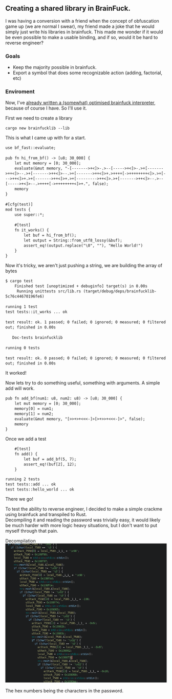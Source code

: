 ## Creating a shared library in BrainFuck.

I was having a conversion with a friend when the concept of obfuscation game up (we are normal I swear), my friend made a joke that he would simply just write his libraries in brainfuck. This made me wonder if it would be even possible to make a usable binding, and if so, would it be hard to reverse engineer?

### Goals
- Keep the majority possible in brainfuck.
- Export a symbol that does some recognizable action (adding, factorial, etc)

### Enviroment
Now, I've [already written a (somewhat) optimised brainfuck interpreter](https://crates.io/crates/bf-fast), because of course I have. So I'll use it.

First we need to create a library
```
cargo new brainfucklib --lib
```

This is what I came up with for a start.

```
use bf_fast::evaluate;

pub fn hi_from_bf() -> [u8; 30_000] {
    let mut memory = [0; 30_000];
    evaluate(&mut memory, "-[------->+<]>-.>--[----->+<]>-.>+[------->++<]>--.>+[------->++<]>--.>+[------->++<]>+.>++++[->++++++++<]>.>+[--->++<]>+.>+[------->++<]>+.>+[--------->++<]>.>+[------->++<]>--.>--[----->+<]>--.>++++[->++++++++<]>+.", false);
    memory
}

#[cfg(test)]
mod tests {
    use super::*;

    #[test]
    fn it_works() {
        let buf = hi_from_bf();
        let output = String::from_utf8_lossy(&buf);
        assert_eq!(output.replace("\0", ""), "Hello World!")
    }
}
```
Now it's tricky, we aren't just pushing a string, we are building the array of bytes

```
$ cargo test
    Finished test [unoptimized + debuginfo] target(s) in 0.00s
     Running unittests src/lib.rs (target/debug/deps/brainfucklib-5c76c44670196fe6)

running 1 test
test tests::it_works ... ok

test result: ok. 1 passed; 0 failed; 0 ignored; 0 measured; 0 filtered out; finished in 0.00s

   Doc-tests brainfucklib

running 0 tests

test result: ok. 0 passed; 0 failed; 0 ignored; 0 measured; 0 filtered out; finished in 0.00s
```
It worked!


Now lets try to do something useful, something with arguments. A simple add will work.

```
pub fn add_bf(num1: u8, num2: u8) -> [u8; 30_000] {
    let mut memory = [0; 30_000];
    memory[0] = num1;
    memory[1] = num2;
    evaluate(&mut memory, "[>>+>+<<<-]>[>+>>+<<<-]>", false);
    memory
}
```
Once we add a test
```
    #[test]
    fn add() {
        let buf = add_bf(5, 7);
        assert_eq!(buf[2], 12);
    }
```

```
running 2 tests
test tests::add ... ok
test tests::hello_world ... ok
```
There we go!

To test the ability to reverse engineer, I decided to make a simple crackme using brainfuck and transpiled to Rust. <br>
Decompiling it and reading the password was trivially easy, it would likely be much harder with more logic heavy situations, but I don't want to put myself through that pain.

Decompilation
![Image](collection/1690227128/decomp.png)

The hex numbers being the characters in the password.
